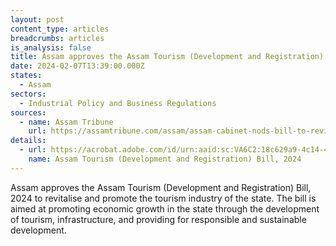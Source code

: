 ```yaml
---
layout: post
content_type: articles
breadcrumbs: articles
is_analysis: false
title: Assam approves the Assam Tourism (Development and Registration) Bill, 2024
date: 2024-02-07T13:39:00.000Z
states:
  - Assam
sectors:
  - Industrial Policy and Business Regulations
sources:
  - name: Assam Tribune
    url: https://assamtribune.com/assam/assam-cabinet-nods-bill-to-revitalise-tourism-industry-1518335
details:
  - url: https://acrobat.adobe.com/id/urn:aaid:sc:VA6C2:18c629a9-4c14-4476-96d4-597496323f9d
    name: Assam Tourism (Development and Registration) Bill, 2024
---
```

Assam approves the Assam Tourism (Development and Registration) Bill, 2024 to revitalise and promote the tourism industry of the state. The bill is aimed at promoting economic growth in the state through the development of tourism, infrastructure, and providing for responsible and sustainable development.
